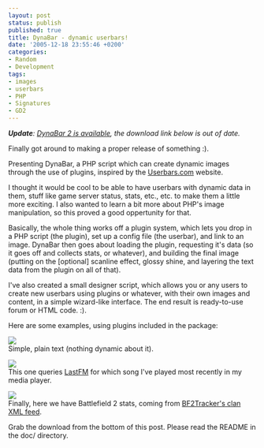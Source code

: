 ```yaml
---
layout: post
status: publish
published: true
title: DynaBar - dynamic userbars!
date: '2005-12-18 23:55:46 +0200'
categories:
- Random
- Development
tags:
- images
- userbars
- PHP
- Signatures
- GD2
---
```


***Update**: [DynaBar 2 is
available](http://shrimpworks.za.net/2006/08/07/dynabar-2-more-dynamic-userbars/),
the download link below is out of date.*

Finally got around to making a proper release of something :).

Presenting DynaBar, a PHP script which can create dynamic images through
the use of plugins, inspired by the [Userbars.com](http://userbars.com/)
website.

I thought it would be cool to be able to have userbars with dynamic data
in them, stuff like game server status, stats, etc., etc. to make them a
little more exciting. I also wanted to learn a bit more about PHP's
image manipulation, so this proved a good oppertunity for that.

Basically, the whole thing works off a plugin system, which lets you
drop in a PHP script (the plugin), set up a config file (the userbar),
and link to an image. DynaBar then goes about loading the plugin,
requesting it's data (so it goes off and collects stats, or whatever),
and building the final image (putting on the \[optional\] scanline
effect, glossy shine, and layering the text data from the plugin on all
of that).

I've also created a small designer script, which allows you or any users
to create new userbars using plugins or whatever, with their own images
and content, in a simple wizard-like interface. The end result is
ready-to-use forum or HTML code. :).

Here are some examples, using plugins included in the package:

![](http://omg.shrimpworks.za.net/dev/dynabar/show/shrimp_clan.png)\
Simple, plain text (nothing dynamic about it).

![](http://omg.shrimpworks.za.net/dev/dynabar/show/shrimp_lastfm.png)\
This one queries [LastFM](http://www.last.fm/user/Shrimpza/) for which
song I've played most recently in my media player.

![](http://omg.shrimpworks.za.net/dev/dynabar/show/shrimp_bf2tracker.png)\
Finally, here we have Battlefield 2 stats, coming from [BF2Tracker's
clan XML feed](http://bf2tracker.com/thread.php?threadid=6625).

Grab the download from the bottom of this post. Please read the README
in the doc/ directory.
